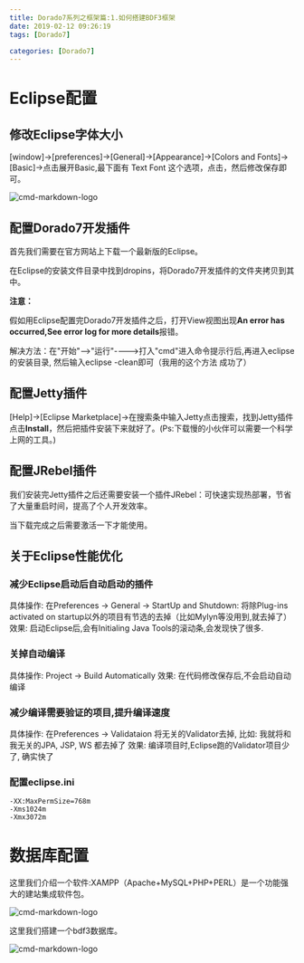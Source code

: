 ```yaml
---
title: Dorado7系列之框架篇:1.如何搭建BDF3框架
date: 2019-02-12 09:26:19
tags: [Dorado7]

categories: [Dorado7]
---
```


# Eclipse配置

## 修改Eclipse字体大小

[window]->[preferences]->[General]->[Appearance]->[Colors and Fonts]->[Basic]->点击展开Basic,最下面有 Text Font 这个选项，点击，然后修改保存即可。

![cmd-markdown-logo](http://kyshblogs.oss-cn-beijing.aliyuncs.com/Dorado7/Framework-Paper/Dorado7-framework-0004.png)

## 配置Dorado7开发插件

首先我们需要在官方网站上下载一个最新版的Eclipse。

在Eclipse的安装文件目录中找到dropins，将Dorado7开发插件的文件夹拷贝到其中。

**注意：**

假如用Eclipse配置完Dorado7开发插件之后，打开View视图出现**An error has occurred,See error log for more details**报错。

解决方法：在"开始"-->"运行"---->打入"cmd"进入命令提示行后,再进入eclipse的安装目录,
         然后输入eclipse -clean即可（我用的这个方法 成功了）

## 配置Jetty插件

[Help]->[Eclipse Marketplace]->在搜索条中输入Jetty点击搜索，找到Jetty插件点击**Install**，然后把插件安装下来就好了。(Ps:下载慢的小伙伴可以需要一个科学上网的工具。)

## 配置JRebel插件

我们安装完Jetty插件之后还需要安装一个插件JRebel：可快速实现热部署，节省了大量重启时间，提高了个人开发效率。

当下载完成之后需要激活一下才能使用。

## 关于Eclipse性能优化

### 减少Eclipse启动后自动启动的插件

具体操作: 在Preferences -> General -> StartUp and Shutdown: 将除Plug-ins activated on startup以外的项目有节选的去掉（比如Mylyn等没用到,就去掉了）
效果: 启动Eclipse后,会有Initialing Java Tools的滚动条,会发现快了很多.

### 关掉自动编译

具体操作: Project -> Build Automatically
效果: 在代码修改保存后,不会启动自动编译

### 减少编译需要验证的项目,提升编译速度

具体操作: 在Preferences -> Validataion 将无关的Validator去掉, 比如: 我就将和我无关的JPA, JSP, WS 都去掉了
效果: 编译项目时,Eclipse跑的Validator项目少了, 确实快了

### 配置eclipse.ini

```
-XX:MaxPermSize=768m
-Xms1024m
-Xmx3072m
```

# 数据库配置

这里我们介绍一个软件:XAMPP（Apache+MySQL+PHP+PERL）是一个功能强大的建站集成软件包。

![cmd-markdown-logo](http://kyshblogs.oss-cn-beijing.aliyuncs.com/Dorado7/Framework-Paper/Dorado7-framework-0002.png)

这里我们搭建一个bdf3数据库。

![cmd-markdown-logo](http://kyshblogs.oss-cn-beijing.aliyuncs.com/Dorado7/Framework-Paper/Dorado7-framework-0003.png)



